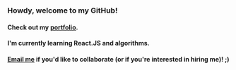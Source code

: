### Howdy, welcome to my GitHub! 

#### Check out my [portfolio](http://trost.dev).

#### I'm currently learning React.JS and algorithms.
#### [Email me](mailto:conrad@trost.dev?subject=[GitHub]) if you'd like to collaborate (or if you're interested in hiring me)! ;)

<!--
**retro1967/retro1967** is a ✨ _special_ ✨ repository because its `README.md` (this file) appears on your GitHub profile.

Here are some ideas to get you started:

- 🔭 I’m currently working on ...
- 🌱 I’m currently learning ...
- 👯 I’m looking to collaborate on ...
- 🤔 I’m looking for help with ...
- 💬 Ask me about ...
- 📫 How to reach me: ...
- 😄 Pronouns: ...
- ⚡ Fun fact: ...
-->
